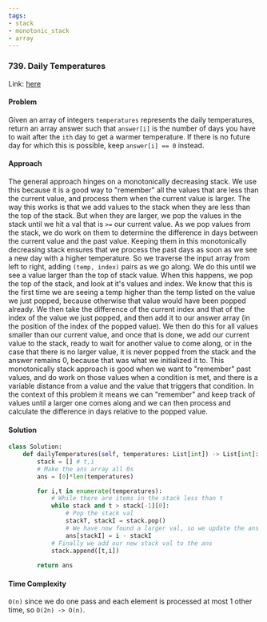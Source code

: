 ```yaml
---
tags:
- stack
- monotonic_stack
- array
---
```


### 739. Daily Temperatures

Link: [here](https://leetcode.com/problems/daily-temperatures/)

#### Problem
Given an array of integers `temperatures` represents the daily temperatures, return an array answer such that `answer[i]` is the number of days you have to wait after the `ith` day to get a warmer temperature. If there is no future day for which this is possible, keep `answer[i] == 0` instead.

#### Approach
The general approach hinges on a monotonically decreasing stack. We use this because it is a good way to "remember" all the values that are less than the current value, and process them when the current value is larger. 
The way this works is that we add values to the stack when they are less than the top of the stack. But when they are larger, we pop the values in the stack until we hit a val that is `>=` our current value. As we pop values from the stack, we do work on them to determine the difference in days between the current value and the past value. Keeping them in this monotonically decreasing stack ensures that we process the past days as soon as we see a new day with a higher temperature.
So we traverse the input array from left to right, adding `(temp, index)` pairs as we go along. We do this until we see a value larger than the top of stack value. When this happens, we pop the top of the stack, and look at it's values and index. We know that this is the first time we are seeing a temp higher than the temp listed on the value we just popped, because otherwise that value would have been popped already. We then take the difference of the current index and that of the index of the value we just popped, and then add it to our answer array (in the position of the index of the popped value). We then do this for all values smaller than our current value, and once that is done, we add our current value to the stack, ready to wait for another value to come along, or in the case that there is no larger value, it is never popped from the stack and the answer remains 0, because that was what we initialized it to. 
This monotonically stack approach is good when we want to "remember" past values, and do work on those values when a condition is met, and there is a variable distance from a value and the value that triggers that condition. In the context of this problem it means we can "remember" and keep track of values until a larger one comes along and we can then process and calculate the difference in days relative to the popped value. 

#### Solution
```python 
class Solution:
    def dailyTemperatures(self, temperatures: List[int]) -> List[int]:
        stack = [] # t,i
        # Make the ans array all 0s
        ans = [0]*len(temperatures)

        for i,t in enumerate(temperatures):
            # While there are items in the stack less than t
            while stack and t > stack[-1][0]:
                # Pop the stack val
                stackT, stackI = stack.pop()
                # We have now found a larger val, so we update the ans with the diff
                ans[stackI] = i - stackI
            # Finally we add our new stack val to the ans
            stack.append([t,i])
        
        return ans
```

#### Time Complexity
`O(n)` since we do one pass and each element is processed at most 1 other time, so `O(2n) -> O(n)`.

